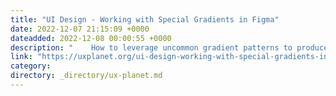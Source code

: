 ```yaml
---
title: "UI Design - Working with Special Gradients in Figma"
date: 2022-12-07 21:15:09 +0000
dateadded: 2022-12-08 00:00:55 +0000
description: "    How to leverage uncommon gradient patterns to produce special effects in your designs.  Continue reading on UX Planet »  "
link: "https://uxplanet.org/ui-design-working-with-special-gradients-in-figma-153cafaf082b?source=rss----819cc2aaeee0---4"
category:
directory: _directory/ux-planet.md
---
```


